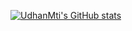 [![UdhanMti's GitHub stats](https://github-readme-stats.vercel.app/api?username=udhanMti&count_private=true&show_icons=true&theme=synthwave)](https://github.com/anuraghazra/github-readme-stats)
